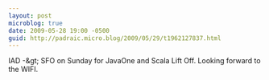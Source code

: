```yaml
---
layout: post
microblog: true
date: 2009-05-28 19:00 -0500
guid: http://padraic.micro.blog/2009/05/29/t1962127837.html
---
```

IAD -&amp;gt; SFO on Sunday for JavaOne and Scala Lift Off. Looking forward to the WIFI.
